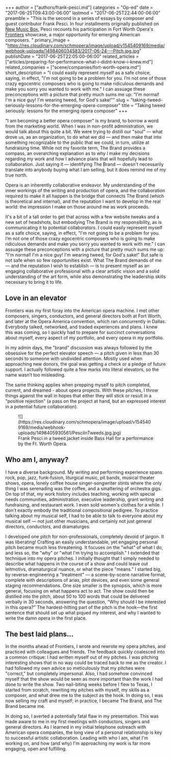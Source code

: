+++
author = ["authors/frank-pesci.md"]
categories = "Op-ed"
date = "2017-06-25T09:43:00-06:00"
lastmod = "2017-06-25T22:44:00-06:00"
preamble = "This is the second in a series of essays by composer and guest contributor Frank Pesci. In four installments originally published on [New Music Box](http://www.newmusicbox.org/articles/author/frank-pesci/), Pesci recounts his participation in Fort Worth Opera's [Frontiers](http://www.fwopera.org/operas/frontiers/) showcase, a major opportunity for emerging American composers. "
primary_image = "https://res.cloudinary.com/schmopera/image/upload/v1545409169/media/webhook-uploads/1498406034583/2017-06-24---Pitch.jpg.jpg"
publishDate = "2017-06-25T22:05:00-06:00"
related_articles = ["articles/preparing-for-performance-what-i-didnt-know-i-knew.md"]
related_companies = ["scene/companies/fort-worth-opera.md"]
short_description = "I could easily represent myself as a safe choice, saying, in effect, &quot;I&#039;m not going to be a problem for you. I’m not one of those crazy egocentric composers who is going to make ridiculous demands and make you sorry you wanted to work with me.&quot; I can assuage these preconceptions with a picture that pretty much sums me up: &quot;I&#039;m normal!  I&#039;m a nice guy! I&#039;m wearing tweed, for God&#039;s sake!&quot;"
slug = "taking-tweed-seriously-lessons-for-the-emerging-opera-composer"
title = "Taking tweed seriously: lessons for the emerging opera composer"
+++

"I am becoming a better opera composer" is my brand, to borrow a word from the marketing world. When I was in non-profit administration, we would talk about this quite a bit. We were trying to distill our "soul" — what drove us, as an organization, to do what we did — and then make that into something recognizable to the public that we could, in turn, utilize at fundraising time.  While not my favorite term, The Brand provides a compass, an overarching explanation as to why I make my decisions regarding my work and how I advance plans that will hopefully lead to collaboration. Just saying it — identifying The Brand — doesn't necessarily translate into anybody buying what I am selling, but it does remind me of my true north.

Opera is an inherently collaborative endeavor. My understanding of the inner workings of the writing and production of opera, and the collaboration required to make it all happen is the bridge that connects The Brand (which is theoretical and internal), and the reputation I want to develop in the real world: the impression I make on those around me as work proceeds.

It's a bit of a tall order to get that across with a few website tweaks and a new set of headshots, but embodying The Brand is my responsibility, as is communicating it to potential collaborators.  I could easily represent myself as a safe choice, saying, in effect, "I'm not going to be a problem for you. I’m not one of those crazy egocentric composers who is going to make ridiculous demands and make you sorry you wanted to work with me." I can assuage these preconceptions with a picture that pretty much sums me up: "I'm normal!  I'm a nice guy! I'm wearing tweed, for God's sake!" But safe is not safe when so few opportunities exist. What The Brand demands of me — and the reputation I wish to establish — is to present myself as an engaging collaborative professional with a clear artistic vision and a solid understanding of the art form, while also demonstrating the leadership skills necessary to bring it to life.

## Love in an elevator

Frontiers was my first foray into the American opera machine. I met other composers, singers, conductors, and general directors both at Fort Worth, and later at the Opera America convention, which ran concurrently in Dallas. Everybody talked, networked, and traded experiences and plans. I knew this was coming, so I quickly had to prepare for succinct conversations about myself, every aspect of my portfolio, and every opera in my portfolio.

In my admin days, the "brand" discussion was always followed by the obsessive for the perfect elevator speech — a pitch given in less than 30 seconds to someone with undivided attention. Mostly used when approaching new donors, the goal was getting a check or a pledge of future support.  I actually followed quite a few marks into literal elevators, so the name wasn’t too misleading.

The same thinking applies when prepping myself to pitch completed, current, and dreamed - about opera projects. With these pitches, I throw things against the wall in hopes that either they will stick or result in a "positive rejection" (a pass on the project at hand, but an expressed interest in a potential future collaboration).

<figure data-type="image">
![](https://res.cloudinary.com/schmopera/image/upload/v1545409169/media/webhook-uploads/1498405930561/PesciInTweeds.jpg.jpg)
<figcaption>Frank Pesci in a tweed jacket inside Bass Hall for a performance by the Ft. Worth Opera.</figcaption>
</figure>

## Who am I, anyway?

I have a diverse background. My writing and performing experience spans rock, pop, jazz, funk-fusion, liturgical music, pit bands, musical theater shows, opera, lonely coffee house singer-songwriter stints where the only thing I was serenading was the coffee, and a smattering of orchestra gigs. On top of that, my work history includes teaching, working with special needs communities, administration, executive leadership, grant writing and fundraising, and restaurant work. I even sold women's clothes for a while. I don't exactly embody the traditional compositional pedigree. To practice talking about my musical self, I had to be able to talk to everyone about my musical self — not just other musicians, and certainly not just general directors, conductors, and dramaturges.

I developed one pitch for non-professionals, completely devoid of jargon. It was liberating! Crafting an easily understandable, yet engaging personal pitch became much less threatening. It focuses on the "what" of what I do, and less so, the "why" or "what I'm trying to accomplish." I extended that technique into my opera pitches. I initially thought that I simply needed to describe what happens in the course of a show and could leave out leitmotivs, dramaturgical nuance, or what the piece "means." I started big, by reverse-engineering a "treatment" — a scene-by-scene narrative format, complete with descriptions of arias, plot devices, and even some general staging recommendations. One size smaller is the synopsis, which is more general, focusing on what happens act to act. The show could then be distilled into the pitch, about 50 to 100 words that could be delivered verbally in 30 seconds, answering the question, "Why should I be interested in this opera?" The hardest-hitting part of the pitch is the hook—the first sentence that should set up what piqued my interest, and why I wanted to write the damn opera in the first place.

## The best laid plans…

In the months ahead of Frontiers, I wrote and rewrote my opera pitches, and practiced with colleagues and friends. The feedback quickly coalesced into a common critique: I had written myself out of my pitches. I was pitching interesting shows that in no way could be traced back to me as the creator. I had followed my own advice so meticulously that my pitches were "correct," but completely impersonal.  Also, I had somehow convinced myself that the show would be seen as more important than the work I had done to write the show. Two nail-biting weeks before I flew to Texas, I started from scratch, rewriting my pitches with myself, my skills as a composer, and what drew me to the subject as the hook. In doing so, I was now selling my craft and myself; in practice, I became The Brand, and The Brand became me.

In doing so, I averted a potentially fatal flaw in my presentation. This was made aware to me in my first meetings with conductors, singers and general directors. As I learned in my initial telephone outreach with American opera companies, the long view of a personal relationship is key to successful artistic collaboration. Leading with who I am, what I'm working on, and how (and why) I'm approaching my work is far more engaging, open and fulfilling.
